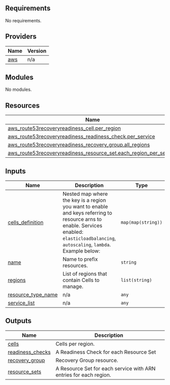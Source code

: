 <!-- BEGIN_TF_DOCS -->
## Requirements

No requirements.

## Providers

| Name | Version |
|------|---------|
| <a name="provider_aws"></a> [aws](#provider\_aws) | n/a |

## Modules

No modules.

## Resources

| Name | Type |
|------|------|
| [aws_route53recoveryreadiness_cell.per_region](https://registry.terraform.io/providers/hashicorp/aws/latest/docs/resources/route53recoveryreadiness_cell) | resource |
| [aws_route53recoveryreadiness_readiness_check.per_service](https://registry.terraform.io/providers/hashicorp/aws/latest/docs/resources/route53recoveryreadiness_readiness_check) | resource |
| [aws_route53recoveryreadiness_recovery_group.all_regions](https://registry.terraform.io/providers/hashicorp/aws/latest/docs/resources/route53recoveryreadiness_recovery_group) | resource |
| [aws_route53recoveryreadiness_resource_set.each_region_per_service](https://registry.terraform.io/providers/hashicorp/aws/latest/docs/resources/route53recoveryreadiness_resource_set) | resource |

## Inputs

| Name | Description | Type | Default | Required |
|------|-------------|------|---------|:--------:|
| <a name="input_cells_definition"></a> [cells\_definition](#input\_cells\_definition) | Nested map where the key is a region you want to enable and keys referring to resource arns to enable. Services enabled: `elasticloadbalancing`, `autoscaling`, `lambda`. Example below: | `map(map(string))` | n/a | yes |
| <a name="input_name"></a> [name](#input\_name) | Name to prefix resources. | `string` | n/a | yes |
| <a name="input_regions"></a> [regions](#input\_regions) | List of regions that contain Cells to manage. | `list(string)` | n/a | yes |
| <a name="input_resource_type_name"></a> [resource\_type\_name](#input\_resource\_type\_name) | n/a | `any` | n/a | yes |
| <a name="input_service_list"></a> [service\_list](#input\_service\_list) | n/a | `any` | n/a | yes |

## Outputs

| Name | Description |
|------|-------------|
| <a name="output_cells"></a> [cells](#output\_cells) | Cells per region. |
| <a name="output_readiness_checks"></a> [readiness\_checks](#output\_readiness\_checks) | A Readiness Check for each Resource Set |
| <a name="output_recovery_group"></a> [recovery\_group](#output\_recovery\_group) | Recovery Group resource. |
| <a name="output_resource_sets"></a> [resource\_sets](#output\_resource\_sets) | A Resource Set for each service with ARN entries for each region. |
<!-- END_TF_DOCS -->